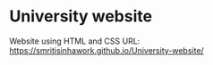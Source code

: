 # University website

Website using HTML and CSS
URL: https://smritisinhawork.github.io/University-website/
